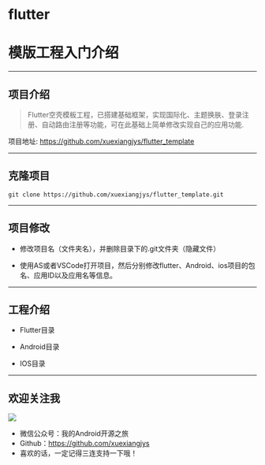 # flutter

# 模版工程入门介绍

---

## 项目介绍

> Flutter空壳模板工程，已搭建基础框架，实现国际化、主题换肤、登录注册、自动路由注册等功能，可在此基础上简单修改实现自己的应用功能.

项目地址: https://github.com/xuexiangjys/flutter_template

---

## 克隆项目

```
git clone https://github.com/xuexiangjys/flutter_template.git
```

---

## 项目修改

* 修改项目名（文件夹名），并删除目录下的.git文件夹（隐藏文件）

* 使用AS或者VSCode打开项目，然后分别修改flutter、Android、ios项目的包名、应用ID以及应用名等信息。

---

## 工程介绍

* Flutter目录

* Android目录

* IOS目录

---

## 欢迎关注我

![](https://ss.im5i.com/2021/06/14/6tqAU.png)

* 微信公众号：我的Android开源之旅
* Github：https://github.com/xuexiangjys
* 喜欢的话，一定记得三连支持一下哦！
